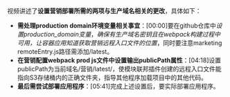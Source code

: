 

视频讲述了**设置营销部署所需的两项与生产域名相关的更改**，具体如下：


- **需处理production domain环境变量相关事宜**：[00:00]要在github仓库中*设置production_domain变量*，*确保有生产域名密钥且在webpack构建过程中可用，让容器应用知道获取营销远程入口文件的位置*，同时要注意marketing remoteEntry.js路径需添加/latest。
- **在营销配置webpack prod js文件中设置输出publicPath属性**：[04:18]设置publicPath为当前域名/营销/latest/，使模块联邦插件创建的远程入口文件能指向S3存储桶内的正确文件夹，指导其他程序加载项目中的其他代码。
- **最后需尝试部署应用程序**：[05:41]完成上述设置后，要实际部署应用程序。